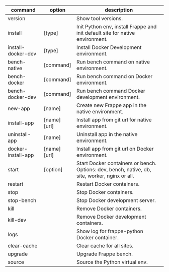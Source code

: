 | command            | option       | description                                                                                    |
| ------------------ | ------------ | ---------------------------------------------------------------------------------------------- |
| version            |              | Show tool versions.                                                                            |
| install            | [type]       | Init Python env, install Frappe and init default site for native environment.                  |
| install-docker-dev | [type]       | Install Docker Development environment.                                                        |
| bench-native       | [command]    | Run bench command on native environment.                                                       |
| bench-docker       | [command]    | Run bench command on Docker environment.                                                       |
| bench-docker-dev   | [command]    | Run bench command Docker development environment.                                              |
| new-app            | [name]       | Create new Frappe app in the native environment.                                               |
| install-app        | [name] [url] | Install app from git url for native environment.                                               |
| uninstall-app      | [name]       | Uninstall app in the native environment.                                                       |
| docker-install-app | [name] [url] | Install app from git url on Docker environment.                                                |
| start              | [option]     | Start Docker containers or bench. Options: dev, bench, native, db, site, worker, nginx or all. |
| restart            |              | Restart Docker containers.                                                                     |
| stop               |              | Stop Docker containers.                                                                        |
| stop-bench         |              | Stop Docker development server.                                                                |
| kill               |              | Remove Docker containers.                                                                      |
| kill-dev           |              | Remove Docker development containers.                                                          |
| logs               |              | Show log for frappe-python Docker container.                                                   |
| clear-cache        |              | Clear cache for all sites.                                                                     |
| upgrade            |              | Upgrade Frappe bench.                                                                          |
| source             |              | Source the Python virtual env.                                                                 |
